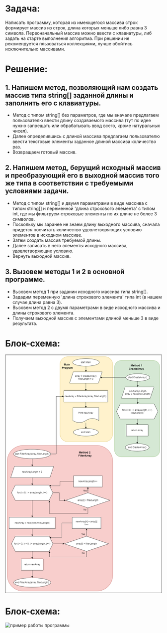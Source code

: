 # **Задача:** 
Написать программу, которая из имеющегося массива строк формирует массив из строк, длина которых меньше либо равна 3 символа. Первоначальный массив можно ввести с клавиатуры, либ задать на старте выполнения алгоритма. При решении не рекомендуется пльзоваться коллекциями, лучше обойтись исключительно массивами.

# **Решение:**

## 1. Напишем метод, позволяющий нам создать массив типа string[] заданной длины и заполнить его с клавиатуры.

+ Метод с типом string[] без параметров, где мы вначале предлагаем пользователю ввести длину создаваемого массива (тут по идее нужно запрещать или обрабатывать ввод всего, кроме натуральных чисел). 
+ Далее определившись с длиной массива предлагаем пользователю ввести текстовые элементы заданное длиной массива количество раз.
+ Возвращаем готовый массив.

## 2. Напишем метод, берущий исходный массив и преобразующий его в выходной массив того же типа в соответствии с требуемыми условиями задачи.

 * Метод с типом string[] и двумя параметрами в виде массива с типом string[] и переменной 'длина строкового элемента' с типом int, где мы фильтруем строковые элементы по их длине не более 3 символов. 
 * Поскольку мы заранее не знаем длину выходного массива, сначала придется посчитать количество удовлетворяющих условию элементов в исходном массиве. 
 * Затем создать массив требуемой длины. 
 * Далее записать в него элементы исходного массива, удовлетворяющие условию. 
 * Вернуть выходной массив. 

## 3. Вызовем методы 1 и 2 в основной программе.

- Вызовем метод 1 при задании исходного массива типа string[].
- Зададим переменную 'длина строкового элемента' типа int (в нашем случае длина равна 3).
- Вызовем метод 2 с двумя параметрами в виде исходного массива и длины строкового элемента.
- Получаем выходной массив с элементами длиной меньше 3 в виде результата.

# **Блок-схема:**

![блок-схема](Q1diagram.png)

# **Блок-схема:**

![пример работы программы](Q1programRinExample.png)